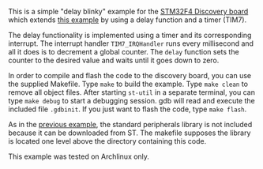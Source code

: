This is a simple "delay blinky" example for the
[STM32F4 Discovery board](http://www.st.com/web/catalog/tools/FM116/SC959/SS1532/PF252419)
which extends
[this example](https://github.com/Malkavian/tuts/tree/master/stm/blinky)
by using a delay function and a timer (TIM7).

The delay functionality is implemented using a timer and its corresponding 
interrupt. The interrupt handler `TIM7_IRQHandler` runs every millisecond and 
all it does is to decrement a global counter. The `delay` function sets the 
counter to the desired value and waits until it goes down to zero.

In order to compile and flash the code to the discovery board, you can use the 
supplied Makefile. Type `make` to build the example. Type `make clean` to remove 
all object files. After starting `st-util` in a separate terminal, you can type 
`make debug` to start a debugging session. gdb will read and execute the 
included file `.gdbinit`. If you just want to flash the code, type `make flash`.

As in the 
[previous example](https://github.com/Malkavian/tuts/tree/master/stm/blinky), 
the standard peripherals library is not included because it can be downloaded 
from ST. The makefile supposes the library is located one level above the 
directory containing this code.

This example was tested on Archlinux only.
